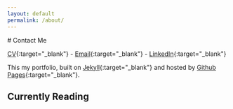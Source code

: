 ```yaml
---
layout: default
permalink: /about/
---
```


<div class="wrapper" markdown="1">
# Contact Me

[CV](/assets/resume.pdf){:target="_blank"} - [Email](mailto:prancingwithponies@live.com){:target="_blank"} - [LinkedIn](https://www.linkedin.com/in/jonathan-chang-0585294b){:target="_blank"}

This my portfolio, built on [Jekyll](http://jekyllrb.com/){:target="_blank"} and hosted by [Github Pages](https://pages.github.com/){:target="_blank"}.

## Currently Reading

<style type="text/css" media="screen">
  .gr_grid_container {
    /* customize grid container div here. eg: width: 500px; */
  }

  .gr_grid_book_container {
    /* customize book cover container div here */
    float: left;
    width: 98px;
    height: 160px;
    padding: 0px 0px;
    overflow: hidden;
  }
</style>

<div id="gr_grid_widget_1464721792"></div>
<script src="https://www.goodreads.com/review/grid_widget/16515786.Currently%20Reading?cover_size=medium&hide_link=true&hide_title=true&num_books=20&order=a&shelf=currently-reading&sort=date_added" type="text/javascript" charset="utf-8"></script>

</div>
